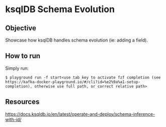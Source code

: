 # ksqlDB Schema Evolution

## Objective

Showcase how ksqlDB handles schema evolution (ie: adding a field).

## How to run

Simply run:

```
$ playground run -f start<use tab key to activate fzf completion (see https://kafka-docker-playground.io/#/cli?id=%e2%9a%a1-setup-completion), otherwise use full path, or correct relative path>
```

## Resources
https://docs.ksqldb.io/en/latest/operate-and-deploy/schema-inference-with-id/
